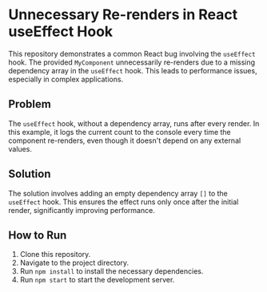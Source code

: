 # Unnecessary Re-renders in React useEffect Hook

This repository demonstrates a common React bug involving the `useEffect` hook.  The provided `MyComponent` unnecessarily re-renders due to a missing dependency array in the `useEffect` hook. This leads to performance issues, especially in complex applications.

## Problem

The `useEffect` hook, without a dependency array, runs after every render. In this example, it logs the current count to the console every time the component re-renders, even though it doesn't depend on any external values.

## Solution

The solution involves adding an empty dependency array `[]` to the `useEffect` hook.  This ensures the effect runs only once after the initial render, significantly improving performance.

## How to Run

1. Clone this repository.
2. Navigate to the project directory.
3. Run `npm install` to install the necessary dependencies.
4. Run `npm start` to start the development server.